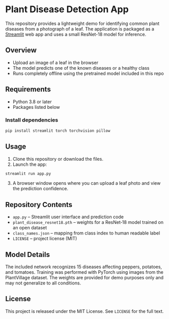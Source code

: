 # Plant Disease Detection App

This repository provides a lightweight demo for identifying common plant diseases from a photograph of a leaf. The application is packaged as a [Streamlit](https://streamlit.io/) web app and uses a small ResNet-18 model for inference.

## Overview
- Upload an image of a leaf in the browser
- The model predicts one of the known diseases or a healthy class
- Runs completely offline using the pretrained model included in this repo

## Requirements
- Python 3.8 or later
- Packages listed below

### Install dependencies
```bash
pip install streamlit torch torchvision pillow
```

## Usage
1. Clone this repository or download the files.
2. Launch the app:
```bash
streamlit run app.py
```
3. A browser window opens where you can upload a leaf photo and view the prediction confidence.

## Repository Contents
- `app.py` – Streamlit user interface and prediction code
- `plant_disease_resnet18.pth` – weights for a ResNet‑18 model trained on an open dataset
- `class_names.json` – mapping from class index to human readable label
- `LICENSE` – project license (MIT)

## Model Details
The included network recognizes 15 diseases affecting peppers, potatoes, and tomatoes. Training was performed with PyTorch using images from the PlantVillage dataset. The weights are provided for demo purposes only and may not generalize to all conditions.

## License
This project is released under the MIT License. See `LICENSE` for the full text.
